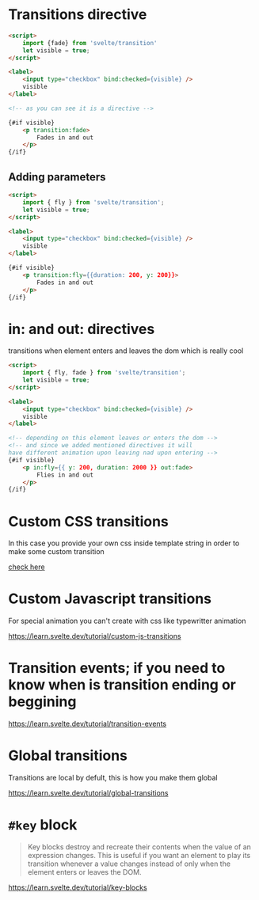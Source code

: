 # Transitions directive

```html
<script>
	import {fade} from 'svelte/transition'
	let visible = true;
</script>

<label>
	<input type="checkbox" bind:checked={visible} />
	visible
</label>

<!-- as you can see it is a directive -->

{#if visible}
	<p transition:fade>
		Fades in and out
	</p>
{/if}
```

## Adding parameters

```html
<script>
	import { fly } from 'svelte/transition';
	let visible = true;
</script>

<label>
	<input type="checkbox" bind:checked={visible} />
	visible
</label>

{#if visible}
	<p transition:fly={{duration: 200, y: 200}}>
		Fades in and out
	</p>
{/if}
```

# in: and out: directives

transitions when element enters and leaves the dom which is really cool

```html
<script>
	import { fly, fade } from 'svelte/transition';
	let visible = true;
</script>

<label>
	<input type="checkbox" bind:checked={visible} />
	visible
</label>

<!-- depending on this element leaves or enters the dom -->
<!-- and since we added mentioned directives it will
have different animation upon leaving nad upon entering -->
{#if visible}
	<p in:fly={{ y: 200, duration: 2000 }} out:fade>
		Flies in and out
	</p>
{/if}
```

# Custom CSS transitions

In this case you provide your own css inside template string in order to make some custom transition

[check here](https://learn.svelte.dev/tutorial/custom-css-transitions)


# Custom Javascript transitions

For special animation you can't create with css like typewritter animation

<https://learn.svelte.dev/tutorial/custom-js-transitions>

# Transition events; if you need to know when is transition ending or beggining

<https://learn.svelte.dev/tutorial/transition-events>

# Global transitions

Transitions are local by defult, this is how you make them global

<https://learn.svelte.dev/tutorial/global-transitions>

# `#key` block

> Key blocks destroy and recreate their contents when the value of an expression changes. This is useful if you want an element to play its transition whenever a value changes instead of only when the element enters or leaves the DOM.

<https://learn.svelte.dev/tutorial/key-blocks>